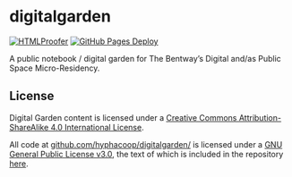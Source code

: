 # digitalgarden

[![HTMLProofer](https://github.com/hyphacoop/digitalgarden/actions/workflows/main.yml/badge.svg)](https://github.com/hyphacoop/digitalgarden/actions/workflows/main.yml)
[![GitHub Pages Deploy](https://github.com/hyphacoop/digitalgarden/actions/workflows/deploy.yml/badge.svg)](https://github.com/hyphacoop/digitalgarden/actions/workflows/deploy.yml)

A public notebook / digital garden for The Bentway’s Digital and/as Public Space Micro-Residency.

## License

<span xmlns:dct="http://purl.org/dc/terms/" property="dct:title">Digital Garden</span> content is licensed under a <a rel="license" href="http://creativecommons.org/licenses/by-sa/4.0/">Creative Commons Attribution-ShareAlike 4.0 International License</a>.

All code at <a xmlns:cc="http://creativecommons.org/ns#" href="https://github.com/hyphacoop/digitalgarden/" property="cc:attributionName" rel="cc:attributionURL">github.com/hyphacoop/digitalgarden/</a> is licensed under a <a rel="license" href="https://www.gnu.org/licenses/gpl.html">GNU General Public License v3.0</a>, the text of which is included in the repository [here](https://github.com/hyphacoop/digitalgarden/blob/master/LICENSE).

